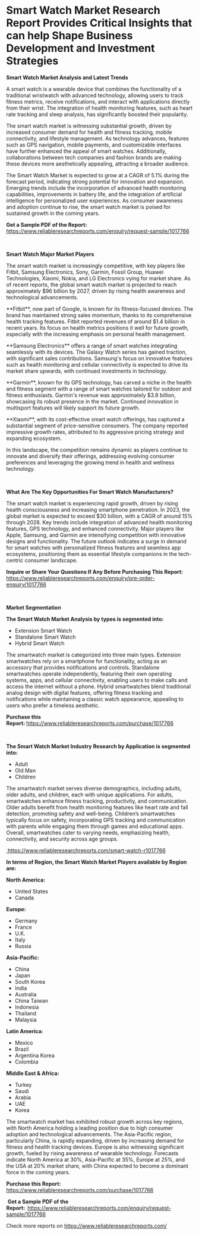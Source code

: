 <p><h1>Smart Watch Market Research Report Provides Critical Insights that can help Shape Business Development and Investment Strategies</h1></p><p><strong>Smart Watch Market Analysis and Latest Trends</strong></p>
<p><p>A smart watch is a wearable device that combines the functionality of a traditional wristwatch with advanced technology, allowing users to track fitness metrics, receive notifications, and interact with applications directly from their wrist. The integration of health monitoring features, such as heart rate tracking and sleep analysis, has significantly boosted their popularity. </p><p>The smart watch market is witnessing substantial growth, driven by increased consumer demand for health and fitness tracking, mobile connectivity, and lifestyle management. As technology advances, features such as GPS navigation, mobile payments, and customizable interfaces have further enhanced the appeal of smart watches. Additionally, collaborations between tech companies and fashion brands are making these devices more aesthetically appealing, attracting a broader audience.</p><p>The Smart Watch Market is expected to grow at a CAGR of 5.1% during the forecast period, indicating strong potential for innovation and expansion. Emerging trends include the incorporation of advanced health monitoring capabilities, improvements in battery life, and the integration of artificial intelligence for personalized user experiences. As consumer awareness and adoption continue to rise, the smart watch market is poised for sustained growth in the coming years.</p></p>
<p><strong>Get a Sample PDF of the Report:&nbsp;</strong> <a href="https://www.reliableresearchreports.com/enquiry/request-sample/1017766?utm_campaign=2286&utm_medium=2&utm_source=Github&utm_content=ia&utm_term=04042025&utm_id=smart-watch">https://www.reliableresearchreports.com/enquiry/request-sample/1017766</a></p>
<p>&nbsp;</p>
<p><strong>Smart Watch Major Market Players</strong></p>
<p><p>The smart watch market is increasingly competitive, with key players like Fitbit, Samsung Electronics, Sony, Garmin, Fossil Group, Huawei Technologies, Xiaomi, Nokia, and LG Electronics vying for market share. As of recent reports, the global smart watch market is projected to reach approximately $96 billion by 2027, driven by rising health awareness and technological advancements.</p><p>**Fitbit**, now part of Google, is known for its fitness-focused devices. The brand has maintained strong sales momentum, thanks to its comprehensive health tracking features. Fitbit reported revenues of around $1.4 billion in recent years. Its focus on health metrics positions it well for future growth, especially with the increasing emphasis on personal health management.</p><p>**Samsung Electronics** offers a range of smart watches integrating seamlessly with its devices. The Galaxy Watch series has gained traction, with significant sales contributions. Samsung's focus on innovative features such as health monitoring and cellular connectivity is expected to drive its market share upwards, with continued investments in technology.</p><p>**Garmin**, known for its GPS technology, has carved a niche in the health and fitness segment with a range of smart watches tailored for outdoor and fitness enthusiasts. Garmin's revenue was approximately $3.8 billion, showcasing its robust presence in the market. Continued innovation in multisport features will likely support its future growth.</p><p>**Xiaomi**, with its cost-effective smart watch offerings, has captured a substantial segment of price-sensitive consumers. The company reported impressive growth rates, attributed to its aggressive pricing strategy and expanding ecosystem. </p><p>In this landscape, the competition remains dynamic as players continue to innovate and diversify their offerings, addressing evolving consumer preferences and leveraging the growing trend in health and wellness technology.</p></p>
<p>&nbsp;</p>
<p><strong>What Are The Key Opportunities For Smart Watch Manufacturers?</strong></p>
<p><p>The smart watch market is experiencing rapid growth, driven by rising health consciousness and increasing smartphone penetration. In 2023, the global market is expected to exceed $30 billion, with a CAGR of around 15% through 2028. Key trends include integration of advanced health monitoring features, GPS technology, and enhanced connectivity. Major players like Apple, Samsung, and Garmin are intensifying competition with innovative designs and functionality. The future outlook indicates a surge in demand for smart watches with personalized fitness features and seamless app ecosystems, positioning them as essential lifestyle companions in the tech-centric consumer landscape.</p></p>
<p><strong>Inquire or Share Your Questions If Any Before Purchasing This Report:</strong> <a href="https://www.reliableresearchreports.com/enquiry/pre-order-enquiry/1017766?utm_campaign=2286&utm_medium=2&utm_source=Github&utm_content=ia&utm_term=04042025&utm_id=smart-watch">https://www.reliableresearchreports.com/enquiry/pre-order-enquiry/1017766</a></p>
<p>&nbsp;</p>
<p><strong>Market Segmentation</strong></p>
<p><strong>The Smart Watch Market Analysis by types is segmented into:</strong></p>
<p><ul><li>Extension Smart Watch</li><li>Standalone Smart Watch</li><li>Hybrid Smart Watch</li></ul></p>
<p><p>The smartwatch market is categorized into three main types. Extension smartwatches rely on a smartphone for functionality, acting as an accessory that provides notifications and controls. Standalone smartwatches operate independently, featuring their own operating systems, apps, and cellular connectivity, enabling users to make calls and access the internet without a phone. Hybrid smartwatches blend traditional analog design with digital features, offering fitness tracking and notifications while maintaining a classic watch appearance, appealing to users who prefer a timeless aesthetic.</p></p>
<p><strong>Purchase this Report:&nbsp;</strong><a href="https://www.reliableresearchreports.com/purchase/1017766?utm_campaign=2286&utm_medium=2&utm_source=Github&utm_content=ia&utm_term=04042025&utm_id=smart-watch">https://www.reliableresearchreports.com/purchase/1017766</a></p>
<p>&nbsp;</p>
<p><strong>The Smart Watch Market Industry Research by Application is segmented into:</strong></p>
<p><ul><li>Adult</li><li>Old Man</li><li>Children</li></ul></p>
<p><p>The smartwatch market serves diverse demographics, including adults, older adults, and children, each with unique applications. For adults, smartwatches enhance fitness tracking, productivity, and communication. Older adults benefit from health monitoring features like heart rate and fall detection, promoting safety and well-being. Children’s smartwatches typically focus on safety, incorporating GPS tracking and communication with parents while engaging them through games and educational apps. Overall, smartwatches cater to varying needs, emphasizing health, connectivity, and security across age groups.</p></p>
<p><a href="https://www.reliableresearchreports.com/smart-watch-r1017766?utm_campaign=2286&utm_medium=2&utm_source=Github&utm_content=ia&utm_term=04042025&utm_id=smart-watch">&nbsp;https://www.reliableresearchreports.com/smart-watch-r1017766</a></p>
<p><strong>In terms of Region, the Smart Watch Market Players available by Region are:</strong></p>
<p>
    <p> <strong> North America: </strong>
        <ul>
            <li>United States</li>
            <li>Canada</li>
        </ul>
        </p> 
    <p> <strong> Europe: </strong>
        <ul>
            <li>Germany</li>
            <li>France</li>
            <li>U.K.</li>
            <li>Italy</li>
            <li>Russia</li>
        </ul>
        </p> 
    <p> <strong> Asia-Pacific: </strong>
        <ul>
            <li>China</li>
            <li>Japan</li>
            <li>South Korea</li>
            <li>India</li>
            <li>Australia</li>
            <li>China Taiwan</li>
            <li>Indonesia</li>
            <li>Thailand</li>
            <li>Malaysia</li>
        </ul>
        </p> 
    <p> <strong> Latin America: </strong>
        <ul>
            <li>Mexico</li>
            <li>Brazil</li>
            <li>Argentina Korea</li>
            <li>Colombia</li>
        </ul>
        </p> 
    <p> <strong> Middle East & Africa: </strong>
        <ul>
            <li>Turkey</li>
            <li>Saudi</li>
            <li>Arabia</li>
            <li>UAE</li>
            <li>Korea</li>
        </ul>
    </p>
    </p>
<p><p>The smartwatch market has exhibited robust growth across key regions, with North America holding a leading position due to high consumer adoption and technological advancements. The Asia-Pacific region, particularly China, is rapidly expanding, driven by increasing demand for fitness and health tracking devices. Europe is also witnessing significant growth, fueled by rising awareness of wearable technology. Forecasts indicate North America at 30%, Asia-Pacific at 35%, Europe at 25%, and the USA at 20% market share, with China expected to become a dominant force in the coming years.</p></p>
<p><strong>Purchase this Report: </strong><a href="https://www.reliableresearchreports.com/purchase/1017766?utm_campaign=2286&utm_medium=2&utm_source=Github&utm_content=ia&utm_term=04042025&utm_id=smart-watch">https://www.reliableresearchreports.com/purchase/1017766</a></p>
<p>&nbsp;<strong>Get a Sample PDF of the Report:&nbsp;&nbsp;</strong><a href="https://www.reliableresearchreports.com/enquiry/request-sample/1017766?utm_campaign=2286&utm_medium=2&utm_source=Github&utm_content=ia&utm_term=04042025&utm_id=smart-watch">https://www.reliableresearchreports.com/enquiry/request-sample/1017766</a></p>
<p><strong></strong></p>
<p>Check more reports on <a href="https://www.reliableresearchreports.com/?utm_campaign=2286&utm_medium=2&utm_source=Github&utm_content=ia&utm_term=04042025&utm_id=smart-watch">https://www.reliableresearchreports.com/</a></p>